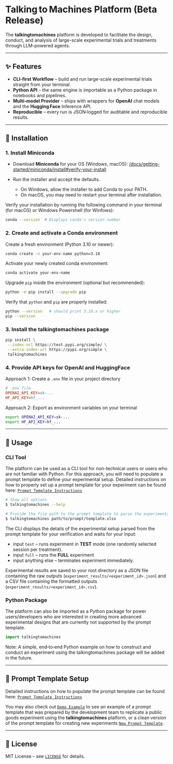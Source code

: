 # Talking to Machines Platform (Beta Release)


The **talkingtomachines** platform is developed to facilitate the design, conduct, and analysis of large-scale experimental trials and treatments through LLM-powered agents. 

---

## ✨ Features

* **CLI‑first Workflow** – build and run large-scale experimental trials straight from your terminal.
* **Python API** – the same engine is importable as a Python package in notebooks and pipelines.
* **Multi‑model Provider** – ships with wrappers for **OpenAI** chat models and the **Hugging Face** Inference API.
* **Reproducible** – every run is JSON‑logged for auditable and reproducible results.

---

## 🔧 Installation


### 1. Install Miniconda

* Download **Miniconda** for your OS (Windows, macOS):
  [/docs/getting-started/miniconda/install#verify-your-install](/docs/getting-started/miniconda/install#verify-your-install)
* Run the installer and accept the defaults.

  * On Windows, allow the installer to add Conda to your PATH.
  * On macOS, you may need to restart your terminal after installation.

Verify your installation by running the following command in your terminal (for macOS) or Windows Powershell (for Winfows):

```bash
conda --version  # Displays conda's version number
```


### 2. Create and activate a Conda environment

Create a fresh environment (Python 3.10 or newer):

```bash
conda create -n your-env-name python=3.10
```

Activate your newly created conda environment:

```bash
conda activate your-env-name
```

Upgrade `pip` inside the environment (optional but recommended):

```bash
python -m pip install --upgrade pip
```

Verify that `python` and `pip` are properly installed:
```bash
python --version   # should print 3.10.x or higher
pip --version
```

### 3. Install the talkingtomachines package
```bash
pip install \
 --index-url https://test.pypi.org/simple/ \
 --extra-index-url https://pypi.org/simple \
 talkingtomachines
```

### 4. Provide API keys for OpenAI and HuggingFace

Approach 1: Create a `.env` file in your project directory
```ini
# .env file
OPENAI_API_KEY=sk-...
HF_API_KEY=hf_...
``` 

Approach 2: Export as environment variables on your terminal
```bash
export OPENAI_API_KEY=sk-...
export HF_API_KEY=hf_...
````

---

## 🚀 Usage

### CLI Tool

The platform can be used as a CLI tool for non-technical users or users who are not familiar with Python. For this approach, you will need to populate a prompt template to define your experimental setup. Detailed instructions on how to properly set up a prompt template for your experiment can be found here: [`Prompt Template Instructions`](https://github.com/talking-to-machines/talking-to-machines/tree/main/talkingtomachines/interface/README.md)

```bash
# Show all options
$ talkingtomachines --help

# Provide the file path to the prompt template to parse the experimental setup
$ talkingtomachines path/to/prompt/template.xlsx
```

The CLI displays the details of the experimental setup parsed from the prompt template for your verification and waits for your input:

* input `test` – runs experiment in **TEST** mode (one randomly selected session per treatment).
* input `full` – runs the **FULL** experiment
* input anything else – terminates experiment immediately.

Experimental results are saved to your root directory as a JSON file containing the raw outputs (`experiment_results/<experiment_id>.json`) and a CSV file containing the formatted outputs (`experiment_results/<experiment_id>.csv`).

### Python Package

The platform can also be imported as a Python package for power users/developers who are interested in creating more advanced experimental designs that are currently not supported by the prompt template.

```python
import talkingtomachines
```

Note: A simple, end‑to‑end Python example on how to construct and conduct an experiment using the talkingtomachines package will be added in the future.

---

## 📄 Prompt Template Setup

Detailed instructions on how to populate the prompt template can be found here: [`Prompt Template Instructions`](https://github.com/talking-to-machines/talking-to-machines/tree/main/talkingtomachines/interface/README.md)

You may also check out [`Demo Example`](https://github.com/talking-to-machines/talking-to-machines/tree/main/demos/public_good_experiment) to see an example of a prompt template that was prepared by the development team to replicate a public goods experiment using the **talkingtomachines** platform, or a clean version of the prompt template for creating new experiments [`New Prompt Template`](https://github.com/talking-to-machines/talking-to-machines/tree/main/demos/prompt_template.xlsx).

---

## 📜 License

MIT License – see [`LICENSE`](https://github.com/talking-to-machines/talking-to-machines/blob/main/LICENSE) for details.
